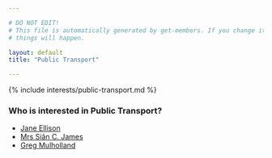 ```yaml
---

# DO NOT EDIT!
# This file is automatically generated by get-members. If you change it, bad
# things will happen.

layout: default
title: "Public Transport"

---
```


{% include interests/public-transport.md %}

### Who is interested in Public Transport?


* [Jane Ellison](/members/jane-ellison.html)
* [Mrs Siân C. James](/members/mrs-sian-c-james.html)
* [Greg Mulholland](/members/greg-mulholland.html)
